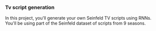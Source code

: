 ### Tv script generation

In this project, you'll generate your own Seinfeld TV scripts using RNNs. You'll be using part of the Seinfeld dataset of scripts from 9 seasons. 

